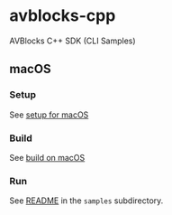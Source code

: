 # avblocks-cpp

AVBlocks C++ SDK (CLI Samples)

## macOS

### Setup

See [setup for macOS](./docs/setup-mac.md)

### Build

See [build on macOS](./docs/build-mac.md)

### Run

See [README](./samples/README.md) in the `samples` subdirectory. 

